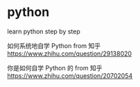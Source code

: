 # python
learn python step by step

如何系统地自学 Python from 知乎
https://www.zhihu.com/question/29138020

你是如何自学 Python 的  from 知乎
https://www.zhihu.com/question/20702054
